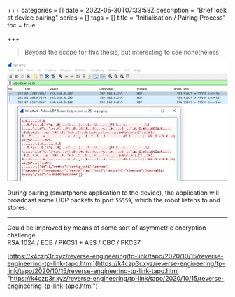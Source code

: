 +++
categories = []
date = 2022-05-30T07:33:58Z
description = "Brief look at device pairing"
series = []
tags = []
title = "Initialisation / Pairing Process"
toc = true

+++
> Beyond the scope for this thesis, but interesting to see nonetheless

![](/uploads/Snipaste_2022-05-02_01-14-22.jpg)

During pairing (smartphone application to the device), the application will broadcast some UDP packets to port `55559`, which the robot listens to and stores.

***

Could be improved by means of some sort of asymmetric encryption challenge.  
RSA 1024 / ECB / PKCS1 + AES / CBC / PKCS7

[https://k4czp3r.xyz/reverse-engineering/tp-link/tapo/2020/10/15/reverse-engineering-tp-link-tapo.html](https://k4czp3r.xyz/reverse-engineering/tp-link/tapo/2020/10/15/reverse-engineering-tp-link-tapo.html "https://k4czp3r.xyz/reverse-engineering/tp-link/tapo/2020/10/15/reverse-engineering-tp-link-tapo.html")